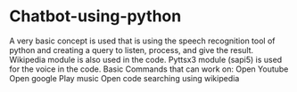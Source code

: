 # Chatbot-using-python
A very basic concept is used that is using the speech recognition tool of python and creating a query to listen, process, and give the result.
Wikipedia module is also used in the code. Pyttsx3 module (sapi5) is used for the voice in the code.
Basic Commands that can work on:
Open Youtube
Open google
Play music
Open code
searching using wikipedia

